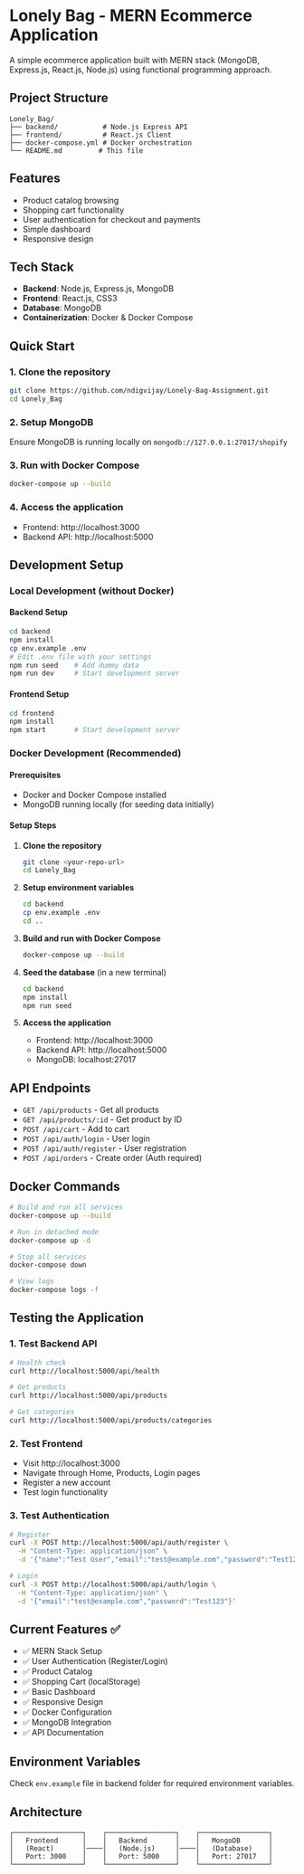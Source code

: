 # Lonely Bag - MERN Ecommerce Application

A simple ecommerce application built with MERN stack (MongoDB, Express.js, React.js, Node.js) using functional programming approach.

## Project Structure
```
Lonely_Bag/
├── backend/           # Node.js Express API
├── frontend/          # React.js Client
├── docker-compose.yml # Docker orchestration
└── README.md         # This file
```

## Features
- Product catalog browsing
- Shopping cart functionality
- User authentication for checkout and payments
- Simple dashboard
- Responsive design

## Tech Stack
- **Backend**: Node.js, Express.js, MongoDB
- **Frontend**: React.js, CSS3
- **Database**: MongoDB 
- **Containerization**: Docker & Docker Compose

## Quick Start

### 1. Clone the repository
```bash
git clone https://github.com/ndigvijay/Lonely-Bag-Assignment.git 
cd Lonely_Bag
```

### 2. Setup MongoDB
Ensure MongoDB is running locally on `mongodb://127.0.0.1:27017/shopify`

### 3. Run with Docker Compose
```bash
docker-compose up --build
```

### 4. Access the application
- Frontend: http://localhost:3000
- Backend API: http://localhost:5000

## Development Setup

### Local Development (without Docker)

#### Backend Setup
```bash
cd backend
npm install
cp env.example .env
# Edit .env file with your settings
npm run seed    # Add dummy data
npm run dev     # Start development server
```

#### Frontend Setup
```bash
cd frontend
npm install
npm start       # Start development server
```

### Docker Development (Recommended)

#### Prerequisites
- Docker and Docker Compose installed
- MongoDB running locally (for seeding data initially)

#### Setup Steps
1. **Clone the repository**
   ```bash
   git clone <your-repo-url>
   cd Lonely_Bag
   ```

2. **Setup environment variables**
   ```bash
   cd backend
   cp env.example .env
   cd ..
   ```

3. **Build and run with Docker Compose**
   ```bash
   docker-compose up --build
   ```

4. **Seed the database** (in a new terminal)
   ```bash
   cd backend
   npm install
   npm run seed
   ```

5. **Access the application**
   - Frontend: http://localhost:3000
   - Backend API: http://localhost:5000
   - MongoDB: localhost:27017

## API Endpoints
- `GET /api/products` - Get all products
- `GET /api/products/:id` - Get product by ID
- `POST /api/cart` - Add to cart
- `POST /api/auth/login` - User login
- `POST /api/auth/register` - User registration
- `POST /api/orders` - Create order (Auth required)

## Docker Commands
```bash
# Build and run all services
docker-compose up --build

# Run in detached mode
docker-compose up -d

# Stop all services
docker-compose down

# View logs
docker-compose logs -f
```

## Testing the Application

### 1. Test Backend API
```bash
# Health check
curl http://localhost:5000/api/health

# Get products
curl http://localhost:5000/api/products

# Get categories
curl http://localhost:5000/api/products/categories
```

### 2. Test Frontend
- Visit http://localhost:3000
- Navigate through Home, Products, Login pages
- Register a new account
- Test login functionality

### 3. Test Authentication
```bash
# Register
curl -X POST http://localhost:5000/api/auth/register \
  -H "Content-Type: application/json" \
  -d '{"name":"Test User","email":"test@example.com","password":"Test123"}'

# Login
curl -X POST http://localhost:5000/api/auth/login \
  -H "Content-Type: application/json" \
  -d '{"email":"test@example.com","password":"Test123"}'
```

## Current Features ✅
- ✅ MERN Stack Setup
- ✅ User Authentication (Register/Login)
- ✅ Product Catalog
- ✅ Shopping Cart (localStorage)
- ✅ Basic Dashboard
- ✅ Responsive Design
- ✅ Docker Configuration
- ✅ MongoDB Integration
- ✅ API Documentation


## Environment Variables
Check `env.example` file in backend folder for required environment variables.

## Architecture
```
┌─────────────────┐    ┌─────────────────┐    ┌─────────────────┐
│   Frontend      │    │   Backend       │    │   MongoDB       │
│   (React)       │────│   (Node.js)     │────│   (Database)    │
│   Port: 3000    │    │   Port: 5000    │    │   Port: 27017   │
└─────────────────┘    └─────────────────┘    └─────────────────┘
```

